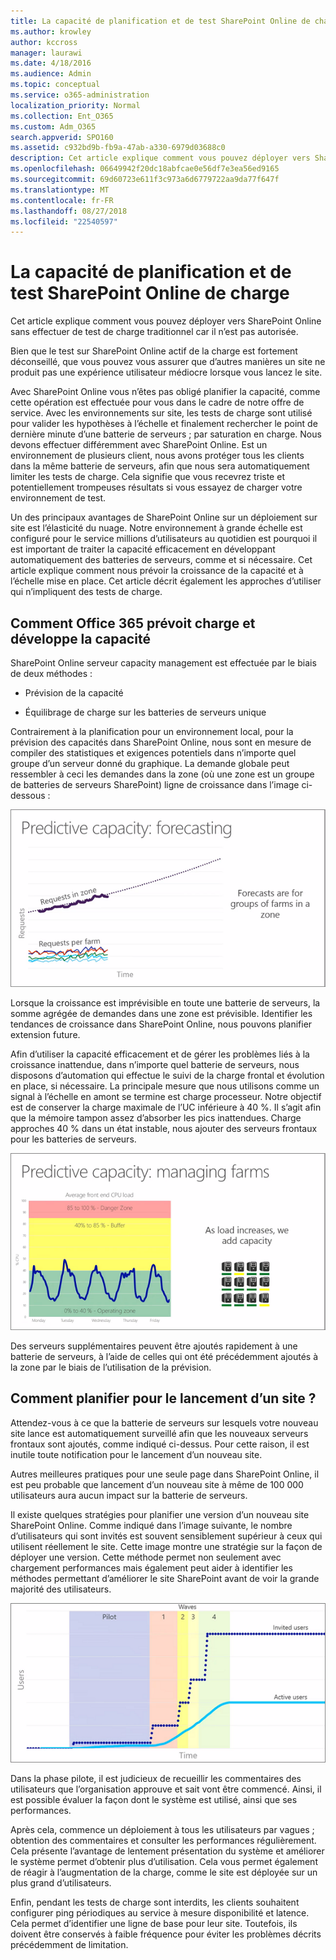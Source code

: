 ```yaml
---
title: La capacité de planification et de test SharePoint Online de charge
ms.author: krowley
author: kccross
manager: laurawi
ms.date: 4/18/2016
ms.audience: Admin
ms.topic: conceptual
ms.service: o365-administration
localization_priority: Normal
ms.collection: Ent_O365
ms.custom: Adm_O365
search.appverid: SPO160
ms.assetid: c932bd9b-fb9a-47ab-a330-6979d03688c0
description: Cet article explique comment vous pouvez déployer vers SharePoint Online sans effectuer de test de charge traditionnel car il n’est pas autorisée.
ms.openlocfilehash: 06649942f20dc18abfcae0e56df7e3ea56ed9165
ms.sourcegitcommit: 69d60723e611f3c973a6d6779722aa9da77f647f
ms.translationtype: MT
ms.contentlocale: fr-FR
ms.lasthandoff: 08/27/2018
ms.locfileid: "22540597"
---
```

# <a name="capacity-planning-and-load-testing-sharepoint-online"></a>La capacité de planification et de test SharePoint Online de charge

Cet article explique comment vous pouvez déployer vers SharePoint Online sans effectuer de test de charge traditionnel car il n’est pas autorisée.
  
Bien que le test sur SharePoint Online actif de la charge est fortement déconseillé, que vous pouvez vous assurer que d’autres manières un site ne produit pas une expérience utilisateur médiocre lorsque vous lancez le site. 
  
Avec SharePoint Online vous n’êtes pas obligé planifier la capacité, comme cette opération est effectuée pour vous dans le cadre de notre offre de service. Avec les environnements sur site, les tests de charge sont utilisé pour valider les hypothèses à l’échelle et finalement rechercher le point de dernière minute d’une batterie de serveurs ; par saturation en charge. Nous devons effectuer différemment avec SharePoint Online. Est un environnement de plusieurs client, nous avons protéger tous les clients dans la même batterie de serveurs, afin que nous sera automatiquement limiter les tests de charge. Cela signifie que vous recevrez triste et potentiellement trompeuses résultats si vous essayez de charger votre environnement de test.
  
Un des principaux avantages de SharePoint Online sur un déploiement sur site est l’élasticité du nuage. Notre environnement à grande échelle est configuré pour le service millions d’utilisateurs au quotidien est pourquoi il est important de traiter la capacité efficacement en développant automatiquement des batteries de serveurs, comme et si nécessaire. Cet article explique comment nous prévoir la croissance de la capacité et à l’échelle mise en place. Cet article décrit également les approches d’utiliser qui n’impliquent des tests de charge.
  
## <a name="how-office-365-predicts-load-and-expands-capacity"></a>Comment Office 365 prévoit charge et développe la capacité

SharePoint Online serveur capacity management est effectuée par le biais de deux méthodes :
  
- Prévision de la capacité
    
- Équilibrage de charge sur les batteries de serveurs unique
    
Contrairement à la planification pour un environnement local, pour la prévision des capacités dans SharePoint Online, nous sont en mesure de compiler des statistiques et exigences potentiels dans n’importe quel groupe d’un serveur donné du graphique. La demande globale peut ressembler à ceci les demandes dans la zone (où une zone est un groupe de batteries de serveurs SharePoint) ligne de croissance dans l’image ci-dessous :
  
![Graphique illustrant la capacité prédictive : prévisions](media/ca800cb6-cc59-451f-98bd-55e035489af3.png)
  
Lorsque la croissance est imprévisible en toute une batterie de serveurs, la somme agrégée de demandes dans une zone est prévisible. Identifier les tendances de croissance dans SharePoint Online, nous pouvons planifier extension future.
  
Afin d’utiliser la capacité efficacement et de gérer les problèmes liés à la croissance inattendue, dans n’importe quel batterie de serveurs, nous disposons d’automation qui effectue le suivi de la charge frontal et évolution en place, si nécessaire. La principale mesure que nous utilisons comme un signal à l’échelle en amont se termine est charge processeur. Notre objectif est de conserver la charge maximale de l’UC inférieure à 40 %. Il s’agit afin que la mémoire tampon assez d’absorber les pics inattendues. Charge approches 40 % dans un état instable, nous ajouter des serveurs frontaux pour les batteries de serveurs.
  
![Graphique illustrant la capacité prédictive : gestion des batteries de serveurs](media/6b2a8c63-24c1-4504-b7a3-3d3b3be2583a.png)
  
Des serveurs supplémentaires peuvent être ajoutés rapidement à une batterie de serveurs, à l’aide de celles qui ont été précédemment ajoutés à la zone par le biais de l’utilisation de la prévision. 
  
## <a name="how-do-i-plan-for-a-site-launch"></a>Comment planifier pour le lancement d’un site ?

Attendez-vous à ce que la batterie de serveurs sur lesquels votre nouveau site lance est automatiquement surveillé afin que les nouveaux serveurs frontaux sont ajoutés, comme indiqué ci-dessus. Pour cette raison, il est inutile toute notification pour le lancement d’un nouveau site.
  
Autres meilleures pratiques pour une seule page dans SharePoint Online, il est peu probable que lancement d’un nouveau site à même de 100 000 utilisateurs aura aucun impact sur la batterie de serveurs.
  
Il existe quelques stratégies pour planifier une version d’un nouveau site SharePoint Online. Comme indiqué dans l’image suivante, le nombre d’utilisateurs qui sont invités est souvent sensiblement supérieur à ceux qui utilisent réellement le site. Cette image montre une stratégie sur la façon de déployer une version. Cette méthode permet non seulement avec chargement performances mais également peut aider à identifier les méthodes permettant d’améliorer le site SharePoint avant de voir la grande majorité des utilisateurs.
  
![Graphique présentant les utilisateurs invités et actifs](media/0bc14a20-9420-4986-b9b9-fbcd2c6e0fb9.png)
  
Dans la phase pilote, il est judicieux de recueillir les commentaires des utilisateurs que l’organisation approuve et sait vont être commencé. Ainsi, il est possible évaluer la façon dont le système est utilisé, ainsi que ses performances.
  
Après cela, commence un déploiement à tous les utilisateurs par vagues ; obtention des commentaires et consulter les performances régulièrement. Cela présente l’avantage de lentement présentation du système et améliorer le système permet d’obtenir plus d’utilisation. Cela vous permet également de réagir à l’augmentation de la charge, comme le site est déployée sur un plus grand d’utilisateurs.
  
Enfin, pendant les tests de charge sont interdits, les clients souhaitent configurer ping périodiques au service à mesure disponibilité et latence. Cela permet d’identifier une ligne de base pour leur site. Toutefois, ils doivent être conservés à faible fréquence pour éviter les problèmes décrits précédemment de limitation.
  

